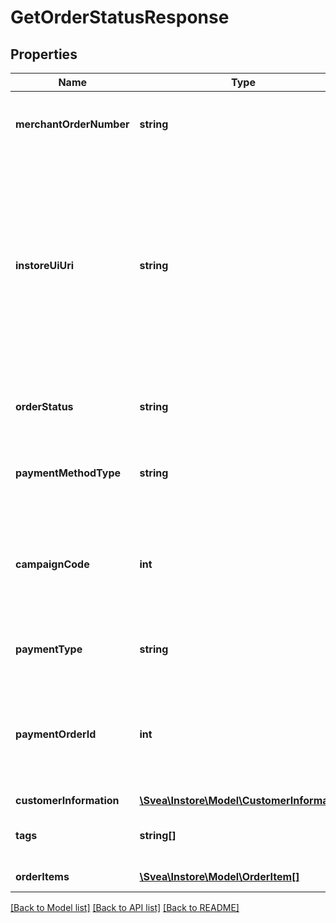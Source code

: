 # GetOrderStatusResponse

## Properties
Name | Type | Description | Notes
------------ | ------------- | ------------- | -------------
**merchantOrderNumber** | **string** | The order number that identifies the order for the merchant | [optional] 
**instoreUiUri** | **string** | URL to the site where the customer can complete the order. This can be used if the SMS doesn&#x27;t reach the mobile phone, so it is recommended to display in the cash register while waiting for the checkout to be completed. | [optional] 
**orderStatus** | **string** | Status of the order. It can be Active, Completed or Canceled | [optional] 
**paymentMethodType** | **string** | Payment method type. Set when order is Completed | [optional] 
**campaignCode** | **int** | Set when order is Completed, showing campaign code (if used). Only available for PaymentPlan | [optional] 
**paymentType** | **string** | Payment type. Set when order is Completed | [optional] 
**paymentOrderId** | **int** | Sveas order id. Use this when contacting Svea support if you experience any issues with an order. | [optional] 
**customerInformation** | [**\Svea\Instore\Model\CustomerInformation**](CustomerInformation.md) |  | [optional] 
**tags** | **string[]** | Tags set on the order when it was created | [optional] 
**orderItems** | [**\Svea\Instore\Model\OrderItem[]**](OrderItem.md) | A list of items in the order | [optional] 

[[Back to Model list]](../../README.md#documentation-for-models) [[Back to API list]](../../README.md#documentation-for-api-endpoints) [[Back to README]](../../README.md)


